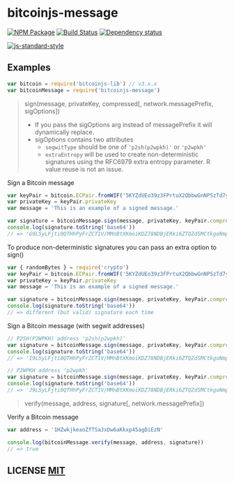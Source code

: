 # bitcoinjs-message
[![NPM Package](https://img.shields.io/npm/v/bitcoinjs-message.svg?style=flat-square)](https://www.npmjs.org/package/bitcoinjs-message)
[![Build Status](https://img.shields.io/travis/bitcoinjs/bitcoinjs-message.svg?branch=master&style=flat-square)](https://travis-ci.org/bitcoinjs/bitcoinjs-message)
[![Dependency status](https://img.shields.io/david/bitcoinjs/bitcoinjs-message.svg?style=flat-square)](https://david-dm.org/bitcoinjs/bitcoinjs-message#info=dependencies)

[![js-standard-style](https://cdn.rawgit.com/feross/standard/master/badge.svg)](https://github.com/feross/standard)

## Examples

``` javascript
var bitcoin = require('bitcoinjs-lib') // v3.x.x
var bitcoinMessage = require('bitcoinjs-message')
```

> sign(message, privateKey, compressed[, network.messagePrefix, sigOptions])
> - If you pass the sigOptions arg instead of messagePrefix it will dynamically replace.
> - sigOptions contains two attributes
>   - `segwitType` should be one of `'p2sh(p2wpkh)'` or `'p2wpkh'`
>   - `extraEntropy` will be used to create non-deterministic signatures using the RFC6979 extra entropy parameter. R value reuse is not an issue.

Sign a Bitcoin message
``` javascript
var keyPair = bitcoin.ECPair.fromWIF('5KYZdUEo39z3FPrtuX2QbbwGnNP5zTd7yyr2SC1j299sBCnWjss')
var privateKey = keyPair.privateKey
var message = 'This is an example of a signed message.'

var signature = bitcoinMessage.sign(message, privateKey, keyPair.compressed)
console.log(signature.toString('base64'))
// => 'G9L5yLFjti0QTHhPyFrZCT1V/MMnBtXKmoiKDZ78NDBjERki6ZTQZdSMCtkgoNmp17By9ItJr8o7ChX0XxY91nk='
```

To produce non-deterministic signatures you can pass an extra option to sign()
``` javascript
var { randomBytes } = require('crypto')
var keyPair = bitcoin.ECPair.fromWIF('5KYZdUEo39z3FPrtuX2QbbwGnNP5zTd7yyr2SC1j299sBCnWjss')
var privateKey = keyPair.privateKey
var message = 'This is an example of a signed message.'

var signature = bitcoinMessage.sign(message, privateKey, keyPair.compressed, { extraEntropy: randomBytes(32) })
console.log(signature.toString('base64'))
// => different (but valid) signature each time
```

Sign a Bitcoin message (with segwit addresses)
``` javascript
// P2SH(P2WPKH) address 'p2sh(p2wpkh)'
var signature = bitcoinMessage.sign(message, privateKey, keyPair.compressed, { segwitType: 'p2sh(p2wpkh)' })
console.log(signature.toString('base64'))
// => 'I9L5yLFjti0QTHhPyFrZCT1V/MMnBtXKmoiKDZ78NDBjERki6ZTQZdSMCtkgoNmp17By9ItJr8o7ChX0XxY91nk='

// P2WPKH address 'p2wpkh'
var signature = bitcoinMessage.sign(message, privateKey, keyPair.compressed, { segwitType: 'p2wpkh' })
console.log(signature.toString('base64'))
// => 'J9L5yLFjti0QTHhPyFrZCT1V/MMnBtXKmoiKDZ78NDBjERki6ZTQZdSMCtkgoNmp17By9ItJr8o7ChX0XxY91nk='
```

> verify(message, address, signature[, network.messagePrefix])

Verify a Bitcoin message
``` javascript
var address = '1HZwkjkeaoZfTSaJxDw6aKkxp45agDiEzN'

console.log(bitcoinMessage.verify(message, address, signature))
// => true
```

## LICENSE [MIT](LICENSE)
